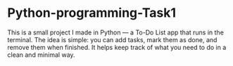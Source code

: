 # Python-programming-Task1
This is a small project I made in Python — a To-Do List app that runs in the terminal. The idea is simple: you can add tasks, mark them as done, and remove them when finished. It helps keep track of what you need to do in a clean and minimal way.
